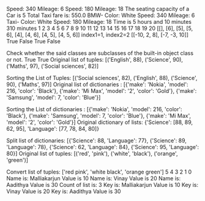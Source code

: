 Speed: 340 Mileage: 6
Speed: 180 Mileage: 18
The seating capacity of a Car is  5
Total Taxi fare is: 550.0
BMW- Color: White Speed: 340 Mileage: 6
Taxi- Color: White Speed: 180 Mileage: 18
Time is 5 hours and 10 minutes
310 minutes
1
2
3
4
5
6
7
8
9
10
11
12
13
14
15
16
17
18
19
20
[[], [6], [5], [5, 6], [4], [4, 6], [4, 5], [4, 5, 6]]
index1=1, index2=2
[[-10, 2, 8], [-7, -3, 10]]
True
False
True
False

Check whether the said classes are subclasses of the built-in object class or not.
True
True
Original list of tuples:
[('English', 88), ('Science', 90), ('Maths', 97), ('Social sciences', 82)]

Sorting the List of Tuples:
[('Social sciences', 82), ('English', 88), ('Science', 90), ('Maths', 97)]
Original list of dictionaries :
[{'make': 'Nokia', 'model': 216, 'color': 'Black'}, {'make': 'Mi Max', 'model': '2', 'color': 'Gold'}, {'make': 'Samsung', 'model': 7, 'color': 'Blue'}]

Sorting the List of dictionaries :
[{'make': 'Nokia', 'model': 216, 'color': 'Black'}, {'make': 'Samsung', 'model': 7, 'color': 'Blue'}, {'make': 'Mi Max', 'model': '2', 'color': 'Gold'}]
Original dictionary of lists:
{'Science': [88, 89, 62, 95], 'Language': [77, 78, 84, 80]}

Split list of dictionaries:
[{'Science': 88, 'Language': 77}, {'Science': 89, 'Language': 78}, {'Science': 62, 'Language': 84}, {'Science': 95, 'Language': 80}]
Original list of tuples:
[('red', 'pink'), ('white', 'black'), ('orange', 'green')]

Convert list of tuples:
['red pink', 'white black', 'orange green']
5
4
3
2
1
0
Name is: Malliakarjun Value is 10
Name is: Vinay Value is 20
Name is: Aadithya Value is 30
Count of list is: 3
Key is: Malliakarjun Value is 10
Key is: Vinay Value is 20
Key is: Aadithya Value is 30
